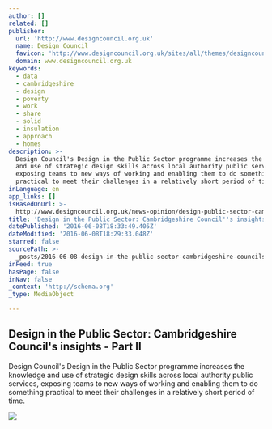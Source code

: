 ```yaml
---
author: []
related: []
publisher:
  url: 'http://www.designcouncil.org.uk'
  name: Design Council
  favicon: 'http://www.designcouncil.org.uk/sites/all/themes/designcouncil/favicon.ico'
  domain: www.designcouncil.org.uk
keywords:
  - data
  - cambridgeshire
  - design
  - poverty
  - work
  - share
  - solid
  - insulation
  - approach
  - homes
description: >-
  Design Council's Design in the Public Sector programme increases the knowledge
  and use of strategic design skills across local authority public services,
  exposing teams to new ways of working and enabling them to do something
  practical to meet their challenges in a relatively short period of time.
inLanguage: en
app_links: []
isBasedOnUrl: >-
  http://www.designcouncil.org.uk/news-opinion/design-public-sector-cambridgeshire-council-s-insights-part-ii?utm_content=buffer8687a&utm_medium=social&utm_source=twitter.com&utm_campaign=buffer
title: 'Design in the Public Sector: Cambridgeshire Council''s insights - Part II'
datePublished: '2016-06-08T18:33:49.405Z'
dateModified: '2016-06-08T18:29:33.048Z'
starred: false
sourcePath: >-
  _posts/2016-06-08-design-in-the-public-sector-cambridgeshire-councils-insigh.md
inFeed: true
hasPage: false
inNav: false
_context: 'http://schema.org'
_type: MediaObject

---
```

<article style=""><h1>Design in the Public Sector: Cambridgeshire Council's insights - Part II</h1><p>Design Council's Design in the Public Sector programme increases the knowledge and use of strategic design skills across local authority public services, exposing teams to new ways of working and enabling them to do something practical to meet their challenges in a relatively short period of time.</p><img src="http://www.designcouncil.org.uk/sites/default/files/styles/dc_share_image/public/assets/images/cambridge-logic-model-poster.jpg?itok=x8hlT1U2" /></article>